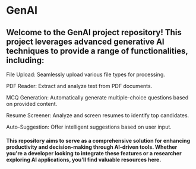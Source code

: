 # GenAI

## Welcome to the GenAI project repository! This project leverages advanced generative AI techniques to provide a range of functionalities, including:

File Upload: Seamlessly upload various file types for processing.

PDF Reader: Extract and analyze text from PDF documents.

MCQ Generation: Automatically generate multiple-choice questions based on provided content.

Resume Screener: Analyze and screen resumes to identify top candidates.

Auto-Suggestion: Offer intelligent suggestions based on user input.

#### This repository aims to serve as a comprehensive solution for enhancing productivity and decision-making through AI-driven tools. Whether you're a developer looking to integrate these features or a researcher exploring AI applications, you'll find valuable resources here.

